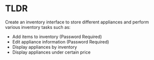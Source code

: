 # TLDR
Create an inventory interface to store different appliances and perform various inventory tasks such as:
<ul>
  <li>Add items to inventory (Password Required)</li>
  <li>Edit appliance information (Password Required)</li>
  <li>Display appliances by inventory</li>
  <li>Display appliances under certain price</li>
</ul>
